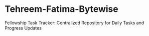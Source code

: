 # Tehreem-Fatima-Bytewise
Fellowship Task Tracker: Centralized Repository for Daily Tasks and Progress Updates
